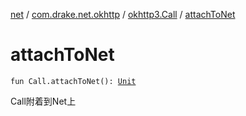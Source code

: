 [net](../../index.md) / [com.drake.net.okhttp](../index.md) / [okhttp3.Call](index.md) / [attachToNet](./attach-to-net.md)

# attachToNet

`fun Call.attachToNet(): `[`Unit`](https://kotlinlang.org/api/latest/jvm/stdlib/kotlin/-unit/index.html)

Call附着到Net上


